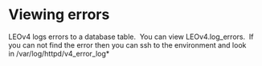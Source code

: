 # Viewing errors

LEOv4 logs errors to a database table.  You can view LEOv4.log_errors. 
If you can not find the error then you can ssh to the environment and
look in /var/log/httpd/v4_error_log\*
